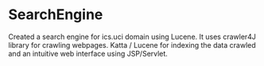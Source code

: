 SearchEngine
============

Created a search engine for ics.uci domain using Lucene. It uses crawler4J library for crawling webpages. Katta / Lucene for indexing the data crawled and an intuitive web interface using JSP/Servlet. 
